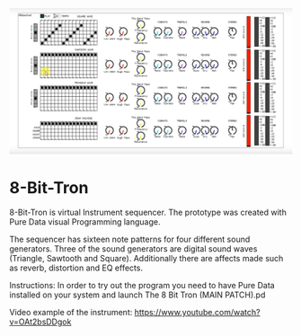 ![](5.png)
# 8-Bit-Tron
 8-Bit-Tron is virtual Instrument sequencer. The prototype was 
created with Pure Data visual Programming language.

The sequencer has sixteen note patterns for four different sound generators. 
Three of the sound generators are digital sound waves (Triangle, Sawtooth and Square). 
Additionally there are affects made such as reverb, distortion and EQ effects.


Instructions: 
In order to try out the program you need to have Pure Data installed on your 
system and launch The 8 Bit Tron (MAIN PATCH).pd

Video example of the instrument: 
https://www.youtube.com/watch?v=OAt2bsDDgok
